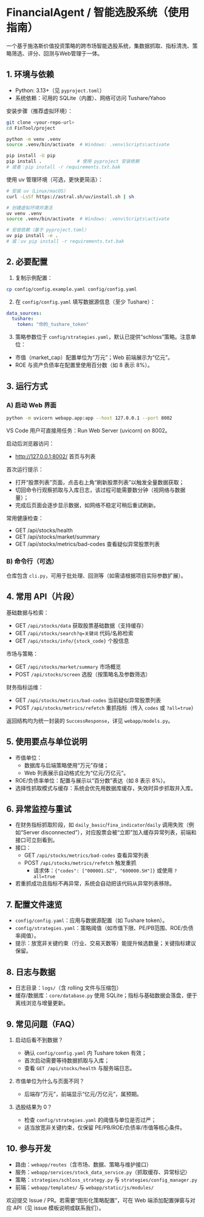 # FinancialAgent / 智能选股系统（使用指南）

一个基于施洛斯价值投资策略的跨市场智能选股系统，集数据抓取、指标清洗、策略筛选、评分、回测与Web管理于一体。

## 1. 环境与依赖

- Python: 3.13+（见 `pyproject.toml`）
- 系统依赖：可用的 SQLite（内置）、网络可访问 Tushare/Yahoo

安装步骤（推荐虚拟环境）：

```bash
git clone <your-repo-url>
cd FinTool/project

python -m venv .venv
source .venv/bin/activate  # Windows: .venv\Scripts\activate

pip install -U pip
pip install .             # 使用 pyproject 安装依赖
# 或者：pip install -r requirements.txt.bak
```

使用 uv 管理环境（可选，更快更简洁）：

```bash
# 安装 uv（Linux/macOS）
curl -LsSf https://astral.sh/uv/install.sh | sh

# 创建虚拟环境并激活
uv venv .venv
source .venv/bin/activate  # Windows: .venv\Scripts\activate

# 安装依赖（基于 pyproject.toml）
uv pip install -e .
# 或：uv pip install -r requirements.txt.bak
```

## 2. 必要配置

1) 复制示例配置：

```bash
cp config/config.example.yaml config/config.yaml
```

2) 在 `config/config.yaml` 填写数据源信息（至少 Tushare）：

```yaml
data_sources:
  tushare:
    token: "你的_tushare_token"
```

3) 策略参数位于 `config/strategies.yaml`，默认已提供“schloss”策略。注意单位：

- 市值（market_cap）配置单位为“万元”；Web 前端展示为“亿元”。
- ROE 与资产负债率在配置里使用百分数（如 8 表示 8%）。

## 3. 运行方式

### A) 启动 Web 界面

```bash
python -m uvicorn webapp.app:app --host 127.0.0.1 --port 8002
```

VS Code 用户可直接用任务：Run Web Server (uvicorn) on 8002。

启动后浏览器访问：

- http://127.0.0.1:8002/  首页与列表

首次运行提示：

- 打开“股票列表”页面，点击右上角“刷新股票列表”以触发全量数据获取；
- 切回命令行观察抓取与入库日志，该过程可能需要数分钟（视网络与数据量）；
- 完成后页面会逐步显示数据，如网络不稳定可稍后重试刷新。

常用健康检查：

- GET /api/stocks/health
- GET /api/stocks/market/summary
- GET /api/stocks/metrics/bad-codes  查看疑似异常股票列表

### B) 命令行（可选）

仓库包含 `cli.py`，可用于批处理、回测等（如需请根据项目实际参数扩展）。

## 4. 常用 API（片段）

基础数据与检索：

- GET `/api/stocks/data` 获取股票基础数据（支持缓存）
- GET `/api/stocks/search?q=关键词` 代码/名称检索
- GET `/api/stocks/info/{stock_code}` 个股信息

市场与策略：

- GET `/api/stocks/market/summary` 市场概览
- POST `/api/stocks/screen` 选股（按策略名及参数筛选）

财务指标运维：

- GET `/api/stocks/metrics/bad-codes` 当前疑似异常股票列表
- POST `/api/stocks/metrics/refetch` 重抓指标（传入 `codes` 或 `?all=true`）

返回结构均为统一封装的 `SuccessResponse`，详见 `webapp/models.py`。

## 5. 使用要点与单位说明

- 市值单位：
  - 数据库与后端策略使用“万元”存储；
  - Web 列表展示自动格式化为“亿元/万亿元”。
- ROE/负债率单位：配置与展示以“百分数”表达（如 8 表示 8%）。
- 选择性抓取模式与缓存：系统会优先用数据库缓存，失效时异步抓取并入库。

## 6. 异常监控与重试

- 在财务指标抓取阶段，如 `daily_basic`/`fina_indicator`/`daily` 调用失败（例如“Server disconnected”），对应股票会被“立即”加入缓存异常列表，前端和接口可立刻看到。
- 接口：
  - GET `/api/stocks/metrics/bad-codes` 查看异常列表
  - POST `/api/stocks/metrics/refetch` 触发重抓
    - 请求体：`{"codes": ["000001.SZ", "600000.SH"]}` 或使用 `?all=true`
- 若重抓成功且指标不再异常，系统会自动把该代码从异常列表移除。

## 7. 配置文件速览

- `config/config.yaml`：应用与数据源配置（如 Tushare token）。
- `config/strategies.yaml`：策略阈值（如市值下限、PE/PB范围、ROE/负债率阈值）。
- 提示：放宽非关键约束（行业、交易天数等）能提升候选数量；关键指标建议保留。

## 8. 日志与数据

- 日志目录：`logs/`（含 rolling 文件与压缩包）
- 缓存/数据库：`core/database.py` 使用 SQLite；指标与基础数据会落盘，便于离线浏览与增量更新。

## 9. 常见问题（FAQ）

1) 启动后看不到数据？
   - 确认 `config/config.yaml` 内 Tushare token 有效；
   - 首次启动需要等待数据抓取与入库；
   - 查看 `GET /api/stocks/health` 与服务端日志。

2) 市值单位为什么与页面不同？
   - 后端存“万元”，前端显示“亿元/万亿元”，属预期。

3) 选股结果为 0？
   - 检查 `config/strategies.yaml` 的阈值与单位是否过严；
   - 适当放宽非关键约束，仅保留 PE/PB/ROE/负债率/市值等核心条件。

## 10. 参与开发

- 路由：`webapp/routes`（含市场、数据、策略与维护接口）
- 服务：`webapp/services/stock_data_service.py`（抓取缓存、异常标记）
- 策略：`strategies/schloss_strategy.py` 与 `strategies/config_manager.py`
- 前端：`webapp/templates/` 与 `webapp/static/js/modules/`

欢迎提交 Issue / PR。若需要“图形化策略配置”，可在 Web 端添加配置弹窗与对应 API（见 issue 模板说明或联系我们）。
